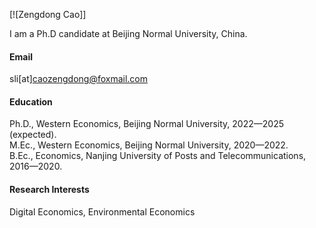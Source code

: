 

[![Zengdong Cao]]

I am a Ph.D candidate at Beijing Normal University, China.

#### Email
sli[at]caozengdong@foxmail.com

#### Education
Ph.D., Western Economics, Beijing Normal University, 2022—2025 (expected).\
M.Ec., Western Economics, Beijing Normal University, 2020—2022.\
B.Ec., Economics, Nanjing University of Posts and Telecommunications, 2016—2020.

#### Research Interests
Digital Economics, Environmental Economics

